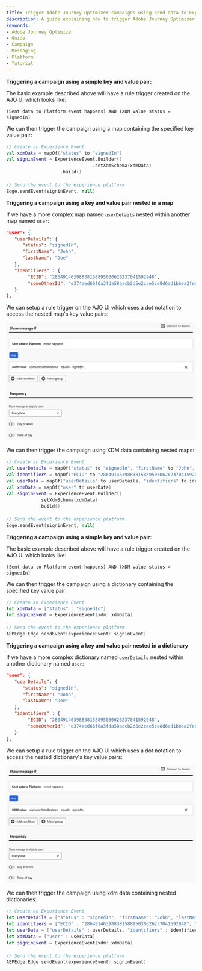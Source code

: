 ```yaml
---
title: Trigger Adobe Journey Optimizer campaigns using send data to Experience Platform events
description: A guide explaining how to trigger Adobe Journey Optimizer campaigns by using send data to Experience Platform events.
keywords:
- Adobe Journey Optimizer
- Guide
- Campaign
- Messaging
- Platform
- Tutorial
---
```


<Variant platform="android" function="send-event" repeat="12"/>

**Triggering a campaign using a simple key and value pair:**

The basic example described above will have a rule trigger created on the AJO UI which looks like:

```text
(Sent data to Platform event happens) AND (XDM value status = signedIn)
```

We can then trigger the campaign using a map containing the specified key value pair:

```kotlin
// Create an Experience Event
val xdmData = mapOf("status" to "signedIn")
val signinEvent = ExperienceEvent.Builder()
     							.setXdmSchema(xdmData)
                	.build()

// Send the event to the experience platform
Edge.sendEvent(signinEvent, null)
```

**Triggering a campaign using a key and value pair nested in a map**

If we have a more complex map named `userDetails` nested within another map named `user`:

```json
"user": {
   "userDetails": {
      "status": "signedIn",
      "firstName": "John",
      "lastName": "Doe"
   },
   "identifiers" : {
   		"ECID": "28649146398838158895030626237041592948",
   		"someOtherId": "e374aed66f6a3fda58aacb2d5e2cae5ce8d6ad1bbea2fedfd2640ac0d5be8d2e"
   }
},
```

We can setup a rule trigger on the AJO UI which uses a dot notation to access the nested map's key value pairs:

![send-data-event-define-nested-rule](../../assets/trigger-campaign/send-data-event-define-nested-rule.png)

We can then trigger the campaign using XDM data containing nested maps:

```kotlin
// Create an Experience Event
val userDetails = mapOf("status" to "signedIn", "firstName" to "John", "lastName" to "Doe")
val identifiers = mapOf("ECID" to "28649146398838158895030626237041592948", "someOtherId" to "e374aed66f6a3fda58aacb2d5e2cae5ce8d6ad1bbea2fedfd2640ac0d5be8d2e")
val userData = mapOf("userDetails" to userDetails, "identifiers" to identifiers)
val xdmData = mapOf("user" to userData)
val signinEvent = ExperienceEvent.Builder()
			.setXdmSchema(xdmData)
			.build()

// Send the event to the experience platform
Edge.sendEvent(signinEvent, null)
```

<Variant platform="ios" function="send-event" repeat="12"/>

**Triggering a campaign using a simple key and value pair:**

The basic example described above will have a rule trigger created on the AJO UI which looks like:

```text
(Sent data to Platform event happens) AND (XDM value status = signedIn)
```

We can then trigger the campaign using a dictionary containing the specified key value pair:

```swift
// Create an Experience Event
let xdmData = ["status" : "signedIn"]
let signinEvent = ExperienceEvent(xdm: xdmData)

// Send the event to the experience platform
AEPEdge.Edge.sendEvent(experienceEvent: signinEvent)
```

**Triggering a campaign using a key and value pair nested in a dictionary**

If we have a more complex dictionary named `userDetails` nested within another dictionary named `user`:

```json
"user": {
   "userDetails": {
      "status": "signedIn",
      "firstName": "John",
      "lastName": "Doe"
   },
   "identifiers" : {
   		"ECID": "28649146398838158895030626237041592948",
   		"someOtherId": "e374aed66f6a3fda58aacb2d5e2cae5ce8d6ad1bbea2fedfd2640ac0d5be8d2e"
   }
},
```

We can setup a rule trigger on the AJO UI which uses a dot notation to access the nested dictionary's key value pairs:

![send-data-event-define-nested-rule](../../assets/trigger-campaign/send-data-event-define-nested-rule.png)

We can then trigger the campaign using xdm data containing nested dictionaries:

```swift
// Create an Experience Event
let userDetails = ["status" : "signedIn", "firstName": "John", "lastName": "Doe"]
let identifiers = ["ECID" : "28649146398838158895030626237041592948", "someOtherId" : "e374aed66f6a3fda58aacb2d5e2cae5ce8d6ad1bbea2fedfd2640ac0d5be8d2e"]
let userData = ["userDetails" : userDetails, "identifiers" : identifiers]
let xdmData = ["user" : userData]
let signinEvent = ExperienceEvent(xdm: xdmData)

// Send the event to the experience platform
AEPEdge.Edge.sendEvent(experienceEvent: signinEvent)
```
